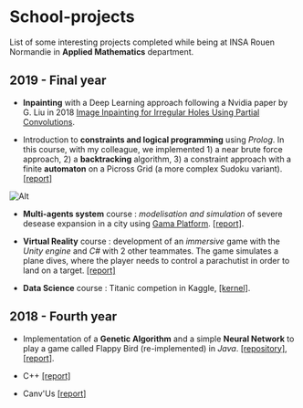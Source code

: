 # School-projects

List of some interesting projects completed while being at INSA Rouen Normandie in **Applied Mathematics** department.

## 2019 - Final year

* **Inpainting** with a Deep Learning approach following a Nvidia paper by G. Liu in 2018 [
Image Inpainting for Irregular Holes Using Partial Convolutions](https://arxiv.org/abs/1804.07723).

* Introduction to **constraints and logical programming** using *Prolog*. In this course, with my colleague, we implemented 1) a near brute force approach, 2) a **backtracking** algorithm, 3) a constraint approach with a finite **automaton** on a Picross Grid (a more complex Sudoku variant). [[report]](https://github.com/SimonDele/School-projects/Final-year/Picross/Projet_Picross.pdf)


![Alt](https://github.com/SimonDele/School-projects/Final-year/Picross/images/picross_simple.png)


* **Multi-agents system** course : *modelisation and simulation* of severe desease expansion in a city using [Gama Platform](https://gama-platform.github.io/). [[report]](https://github.com/SimonDele/School-projects/Final-year/SMA_TP_GAML.pdf). 

* **Virtual Reality** course : development of an *immersive* game with the *Unity engine* and *C#* with 2 other teammates. The game simulates a plane dives, where the player needs to control a parachutist in order to land on a target. [[report]](https://github.com/SimonDele/School-projects/Fourth-year/RV_Rapport.pdf)

* **Data Science** course : Titanic competion in Kaggle, [[kernel]](https://www.kaggle.com/sdelecourt/randomforest-grid-search-fine-tuning-cv).

## 2018 - Fourth year

* Implementation of a **Genetic Algorithm** and a simple **Neural Network** to play a game called Flappy Bird (re-implemented) in *Java*. [[repository]](https://github.com/SimonDele/Flappy-Bird-proj-sem), [[report]](https://github.com/SimonDele/School-projects/Fourth-year/Flappy_Bird_IA.pdf). 

* C++ [[report]](https://github.com/SimonDele/School-projects/Fourth-year/Rapport_C%2B%2B.pdf)

* Canv'Us [[report]](https://github.com/SimonDele/School-projects/Fourth-year/Toile_Collaborative.pdf)

